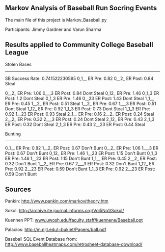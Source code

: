 Markov Analysis of Baseball Run Socring Events
------------------------------------

The main file of this project is Markov_Baseball.py

Participants: Jimmy Gardner and Varun Sharma

Results applied to Community College Baseball League
---------------

Stolen Bases
********************
SB Success Rate:  0.741522230595
0_1__  ER Pre:  0.82   0__2_  ER Post:  0.84   Steal

0__2_  ER Pre:  1.06   0___3  ER Post:  0.84   Dont Steal
0_12_  ER Pre:  1.46   0_1_3  ER Post:  1.2   Dont Steal
0_1_3  ER Pre:  1.46   0__23  ER Post:  1.43   Dont Steal
1_1__  ER Pre:  0.45   1__2_  ER Post:  0.51   Steal
1__2_  ER Pre:  0.67   1___3  ER Post:  0.51   Dont Steal
1_12_  ER Pre:  0.92   1_1_3  ER Post:  0.73   Dont Steal
1_1_3  ER Pre:  0.92   1__23  ER Post:  0.93   Steal
2_1__  ER Pre:  0.16   2__2_  ER Post:  0.24   Steal
2__2_  ER Pre:  0.32   2___3  ER Post:  0.24   Dont Steal
2_12_  ER Pre:  0.43   2_1_3  ER Post:  0.32   Dont Steal
2_1_3  ER Pre:  0.43   2__23  ER Post:  0.44   Steal


Bunting
********************
0_1__  ER Pre:  0.82   1__2_  ER Post:  0.67   Don't Bunt
0__2_  ER Pre:  1.06   1___3  ER Post:  0.67   Don't Bunt
0_12_  ER Pre:  1.46   1__23  ER Post:  1.15   Don't Bunt
0_1_3  ER Pre:  1.46   1__23  ER Post:  1.15   Don't Bunt
1_1__  ER Pre:  0.45   2__2_  ER Post:  0.32   Don't Bunt
1__2_  ER Pre:  0.67   2___3  ER Post:  0.32   Don't Bunt
1_12_  ER Pre:  0.92   2__23  ER Post:  0.59   Don't Bunt
1_1_3  ER Pre:  0.92   2__23  ER Post:  0.59   Don't Bunt


Sources
---------------
Pankin: http://www.pankin.com/markov/theory.htm

Sokol: http://archive.ite.journal.informs.org/Vol5No1/Sokol/

Kuennen PPT: www.uwosh.edu/faculty_staff/kuennene/Baseball.ppt‎‎

Palacios: http://m.njit.edu/~bukiet/Papers/ball.pdf

Baseball SQL Event Database from: http://www.baseballheatmaps.com/retrosheet-database-download/
